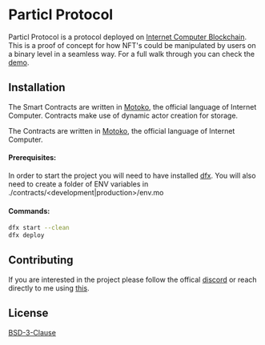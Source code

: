 # Particl Protocol

Particl Protocol is a protocol deployed on [Internet Computer Blockchain](https://internetcomputer.org/). This is a proof of concept for how NFT's could be manipulated by users on a binary level in a seamless way. For a full walk through you can check the [demo](https://www.youtube.com/watch?v=7TbfGFpjTSk).

## Installation

The Smart Contracts are written in [Motoko](https://github.com/dfinity/motoko), the official language of Internet Computer. Contracts make use of dynamic actor creation for storage.

The Contracts are written in [Motoko](https://github.com/dfinity/motoko), the official language of Internet Computer.

#### Prerequisites:

In order to start the project you will need to have installed [dfx](https://internetcomputer.org/docs/current/developer-docs/quickstart/hello10mins#dfx). You will also need to create a folder of ENV variables in ./contracts/<development|production>/env.mo

#### Commands:

```bash
dfx start --clean
dfx deploy
```

## Contributing

If you are interested in the project please follow the offical [discord](https://discord.gg/5GZYmJjG) or reach directly to me using [this](https://cristianbuta.eth.limo/).

## License

[BSD-3-Clause](https://opensource.org/licenses/BSD-3-Clause)
